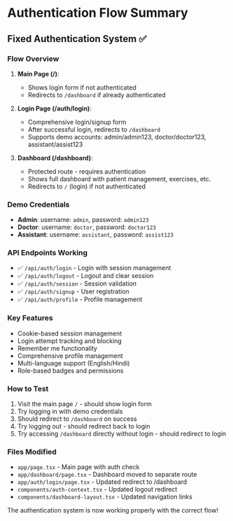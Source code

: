 # Authentication Flow Summary

## Fixed Authentication System ✅

### Flow Overview
1. **Main Page (/)**: 
   - Shows login form if not authenticated
   - Redirects to `/dashboard` if already authenticated

2. **Login Page (/auth/login)**: 
   - Comprehensive login/signup form
   - After successful login, redirects to `/dashboard`
   - Supports demo accounts: admin/admin123, doctor/doctor123, assistant/assist123

3. **Dashboard (/dashboard)**:
   - Protected route - requires authentication
   - Shows full dashboard with patient management, exercises, etc.
   - Redirects to `/` (login) if not authenticated

### Demo Credentials
- **Admin**: username: `admin`, password: `admin123`
- **Doctor**: username: `doctor`, password: `doctor123`  
- **Assistant**: username: `assistant`, password: `assist123`

### API Endpoints Working
- ✅ `/api/auth/login` - Login with session management
- ✅ `/api/auth/logout` - Logout and clear session
- ✅ `/api/auth/session` - Session validation
- ✅ `/api/auth/signup` - User registration
- ✅ `/api/auth/profile` - Profile management

### Key Features
- Cookie-based session management
- Login attempt tracking and blocking
- Remember me functionality
- Comprehensive profile management
- Multi-language support (English/Hindi)
- Role-based badges and permissions

### How to Test
1. Visit the main page `/` - should show login form
2. Try logging in with demo credentials
3. Should redirect to `/dashboard` on success
4. Try logging out - should redirect back to login
5. Try accessing `/dashboard` directly without login - should redirect to login

### Files Modified
- `app/page.tsx` - Main page with auth check
- `app/dashboard/page.tsx` - Dashboard moved to separate route
- `app/auth/login/page.tsx` - Updated redirect to /dashboard
- `components/auth-context.tsx` - Updated logout redirect
- `components/dashboard-layout.tsx` - Updated navigation links

The authentication system is now working properly with the correct flow!